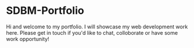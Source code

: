 # SDBM-Portfolio

Hi and welcome to my portfolio.  I will showcase my web development work here.  Please get in touch if you'd like to chat, colloborate or have some work opportunity!
